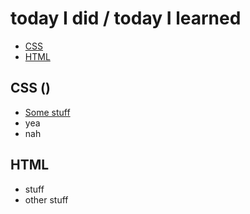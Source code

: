 # today I did / today I learned

 * [CSS](#CSS)
 * [HTML](#HTML)

## CSS ()
- [Some stuff](CSS/CSS.md)
- yea
- nah

## HTML
- stuff
- other stuff
